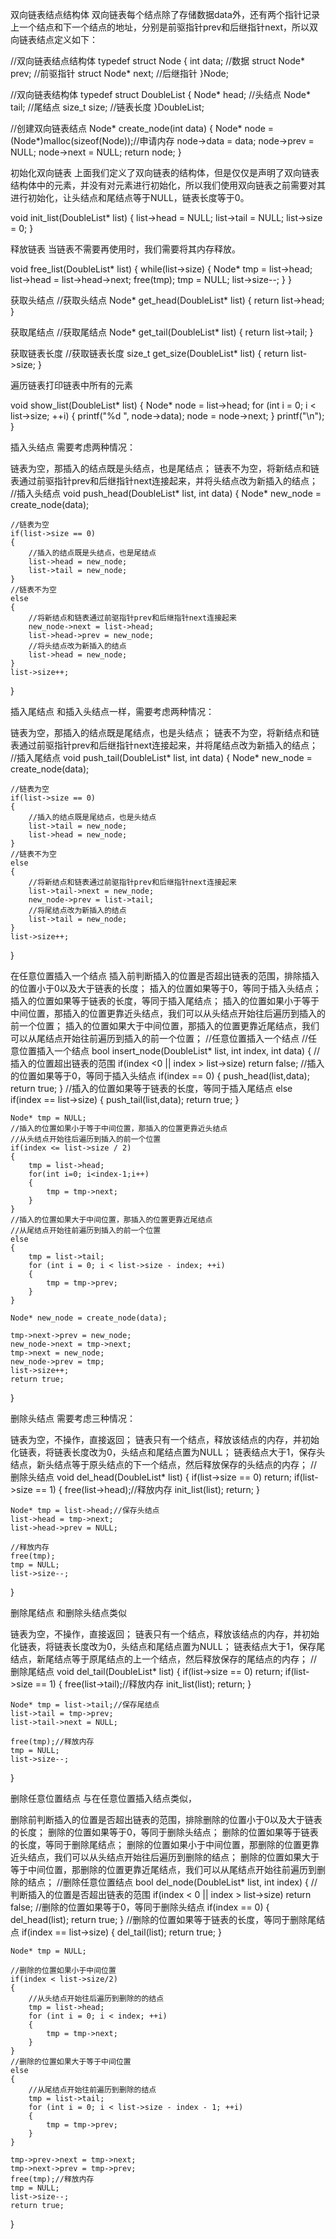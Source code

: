 双向链表结点结构体
双向链表每个结点除了存储数据data外，还有两个指针记录上一个结点和下一个结点的地址，分别是前驱指针prev和后继指针next，所以双向链表结点定义如下：

//双向链表结点结构体
typedef struct Node
{
    int data;           //数据
    struct Node* prev;  //前驱指针
    struct Node* next;  //后继指针
}Node;


//双向链表结构体
typedef struct DoubleList
{
    Node* head;     //头结点
    Node* tail;     //尾结点
    size_t size;    //链表长度
}DoubleList;

//创建双向链表结点
Node* create_node(int data)
{
    Node* node = (Node*)malloc(sizeof(Node));//申请内存
    node->data = data;
    node->prev = NULL;
    node->next = NULL;
    return node;
}

初始化双向链表
上面我们定义了双向链表的结构体，但是仅仅是声明了双向链表结构体中的元素，并没有对元素进行初始化，所以我们使用双向链表之前需要对其进行初始化，让头结点和尾结点等于NULL，链表长度等于0。

void init_list(DoubleList* list)
{
    list->head = NULL;
    list->tail = NULL;
    list->size = 0;
}

释放链表
当链表不需要再使用时，我们需要将其内存释放。

void free_list(DoubleList* list)
{
    while(list->size)
    {
        Node* tmp = list->head;
        list->head = list->head->next;
        free(tmp);
        tmp = NULL;
        list->size--;
    }
}

获取头结点
//获取头结点
Node* get_head(DoubleList* list)
{
    return list->head;
}

获取尾结点
//获取尾结点
Node* get_tail(DoubleList* list)
{
    return list->tail;
}

获取链表长度
//获取链表长度
size_t get_size(DoubleList* list)
{
    return list->size;
}

遍历链表打印链表中所有的元素

void show_list(DoubleList* list)
{
    Node* node = list->head;
    for (int i = 0; i < list->size; ++i)
    {
        printf("%d ", node->data);
        node = node->next;
    }
    printf("\n");
}

插入头结点
需要考虑两种情况：

链表为空，那插入的结点既是头结点，也是尾结点；
链表不为空，将新结点和链表通过前驱指针prev和后继指针next连接起来，并将头结点改为新插入的结点；
//插入头结点
void push_head(DoubleList* list, int data)
{
    Node* new_node = create_node(data);

    //链表为空
    if(list->size == 0)
    {
        //插入的结点既是头结点，也是尾结点
        list->head = new_node;
        list->tail = new_node;
    }
    //链表不为空
    else
    {
        //将新结点和链表通过前驱指针prev和后继指针next连接起来
        new_node->next = list->head;
        list->head->prev = new_node;
        //将头结点改为新插入的结点
        list->head = new_node;
    }
    list->size++;
}

插入尾结点
和插入头结点一样，需要考虑两种情况：

链表为空，那插入的结点既是尾结点，也是头结点；
链表不为空，将新结点和链表通过前驱指针prev和后继指针next连接起来，并将尾结点改为新插入的结点；
//插入尾结点
void push_tail(DoubleList* list, int data)
{
    Node* new_node = create_node(data);

    //链表为空
    if(list->size == 0)
    {
        //插入的结点既是尾结点，也是头结点
        list->tail = new_node;
        list->head = new_node;
    }
    //链表不为空
    else
    {
        //将新结点和链表通过前驱指针prev和后继指针next连接起来
        list->tail->next = new_node;
        new_node->prev = list->tail;
        //将尾结点改为新插入的结点
        list->tail = new_node;
    }
    list->size++;
}

在任意位置插入一个结点
插入前判断插入的位置是否超出链表的范围，排除插入的位置小于0以及大于链表的长度；
插入的位置如果等于0，等同于插入头结点；
插入的位置如果等于链表的长度，等同于插入尾结点；
插入的位置如果小于等于中间位置，那插入的位置更靠近头结点，我们可以从头结点开始往后遍历到插入的前一个位置；
插入的位置如果大于中间位置，那插入的位置更靠近尾结点，我们可以从尾结点开始往前遍历到插入的前一个位置；
//任意位置插入一个结点
//任意位置插入一个结点
bool insert_node(DoubleList* list, int index, int data)
{ 
    //插入的位置超出链表的范围
    if(index <0 || index > list->size)
        return false;
    //插入的位置如果等于0，等同于插入头结点
    if(index == 0)
    {
        push_head(list,data);
        return true;
    }
    //插入的位置如果等于链表的长度，等同于插入尾结点
    else if(index == list->size)
    {
        push_tail(list,data);
        return true;
    }

    Node* tmp = NULL;
    //插入的位置如果小于等于中间位置，那插入的位置更靠近头结点
    //从头结点开始往后遍历到插入的前一个位置
    if(index <= list->size / 2)
    {
        tmp = list->head;
        for(int i=0; i<index-1;i++)
        {
            tmp = tmp->next;
        }
    }
    //插入的位置如果大于中间位置，那插入的位置更靠近尾结点
    //从尾结点开始往前遍历到插入的前一个位置
    else
    {
        tmp = list->tail;
        for (int i = 0; i < list->size - index; ++i)
        {
            tmp = tmp->prev;
        }
    }

    Node* new_node = create_node(data);

    tmp->next->prev = new_node;
    new_node->next = tmp->next;
    tmp->next = new_node;
    new_node->prev = tmp;
    list->size++;
    return true;
}

删除头结点
需要考虑三种情况：

链表为空，不操作，直接返回；
链表只有一个结点，释放该结点的内存，并初始化链表，将链表长度改为0，头结点和尾结点置为NULL；
链表结点大于1，保存头结点，新头结点等于原头结点的下一个结点，然后释放保存的头结点的内存；
//删除头结点
void del_head(DoubleList* list)
{
    if(list->size == 0)
        return;
    if(list->size == 1)
    {
        free(list->head);//释放内存
        init_list(list);
        return;
    }

    Node* tmp = list->head;//保存头结点
    list->head = tmp->next;
    list->head->prev = NULL;
    
    //释放内存
    free(tmp);
    tmp = NULL;
    list->size--;
} 

删除尾结点
和删除头结点类似

链表为空，不操作，直接返回；
链表只有一个结点，释放该结点的内存，并初始化链表，将链表长度改为0，头结点和尾结点置为NULL；
链表结点大于1，保存尾结点，新尾结点等于原尾结点的上一个结点，然后释放保存的尾结点的内存；
//删除尾结点
void del_tail(DoubleList* list)
{
    if(list->size == 0)
        return;
    if(list->size == 1)
    {
        free(list->tail);//释放内存
        init_list(list);
        return;
    }

    Node* tmp = list->tail;//保存尾结点
    list->tail = tmp->prev;
    list->tail->next = NULL;

    free(tmp);//释放内存
    tmp = NULL;
    list->size--;
}

删除任意位置结点
与在任意位置插入结点类似，

删除前判断插入的位置是否超出链表的范围，排除删除的位置小于0以及大于链表的长度；
删除的位置如果等于0，等同于删除头结点；
删除的位置如果等于链表的长度，等同于删除尾结点；
删除的位置如果小于中间位置，那删除的位置更靠近头结点，我们可以从头结点开始往后遍历到删除的结点；
删除的位置如果大于等于中间位置，那删除的位置更靠近尾结点，我们可以从尾结点开始往前遍历到删除的结点；
//删除任意位置结点
bool del_node(DoubleList* list, int index)
{
    //判断插入的位置是否超出链表的范围
    if(index < 0 || index > list->size)
        return false;
    //删除的位置如果等于0，等同于删除头结点
    if(index == 0)
    {
        del_head(list);
        return true;
    }
    //删除的位置如果等于链表的长度，等同于删除尾结点
    if(index == list->size)
    {
        del_tail(list);
        return true;
    }

    Node* tmp = NULL;

    //删除的位置如果小于中间位置
    if(index < list->size/2)
    {
        //从头结点开始往后遍历到删除的的结点
        tmp = list->head;
        for (int i = 0; i < index; ++i)
        {
            tmp = tmp->next;
        }
    }
    //删除的位置如果大于等于中间位置
    else
    {
        //从尾结点开始往前遍历到删除的结点
        tmp = list->tail;
        for (int i = 0; i < list->size - index - 1; ++i)
        {
            tmp = tmp->prev;
        }
    }

    tmp->prev->next = tmp->next;
    tmp->next->prev = tmp->prev;
    free(tmp);//释放内存
    tmp = NULL;
    list->size--;
    return true;
}

